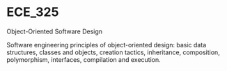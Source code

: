 # ECE_325
Object-Oriented Software Design

Software engineering principles of object-oriented design: basic data structures, classes and objects, creation tactics, inheritance, composition, polymorphism, interfaces, compilation and execution.
